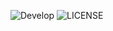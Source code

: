 



![Develop](https://img.shields.io/github/develop/Romeo-Browne/patch2/all.svg?style=flat-square)
![LICENSE](https://img.shields.io/github/license/Romeo-Browne/patch2.svg?style=flat-square)